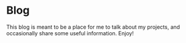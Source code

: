 # Blog

This blog is meant to be a place for me to talk about my projects,
and occasionally share some useful information. Enjoy!

